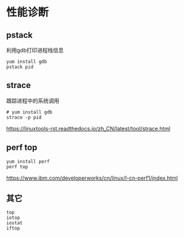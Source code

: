 # 性能诊断

## pstack

利用gdb打印进程栈信息
```shell
yum install gdb
pstack pid
```

## strace

跟踪进程中的系统调用
```shell
# yum install gdb
strace -p pid
```

https://linuxtools-rst.readthedocs.io/zh_CN/latest/tool/strace.html

## perf top

```shell
yum install perf
perf top
```

https://www.ibm.com/developerworks/cn/linux/l-cn-perf1/index.html

## 其它

```shell
top
iotop
iostat
iftop
```

